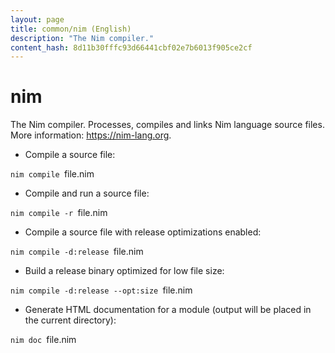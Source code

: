 ```yaml
---
layout: page
title: common/nim (English)
description: "The Nim compiler."
content_hash: 8d11b30fffc93d66441cbf02e7b6013f905ce2cf
---
```

# nim

The Nim compiler.
Processes, compiles and links Nim language source files.
More information: <https://nim-lang.org>.

- Compile a source file:

`nim compile `<span class="tldr-var badge badge-pill bg-dark-lm bg-white-dm text-white-lm text-dark-dm font-weight-bold">file.nim</span>

- Compile and run a source file:

`nim compile -r `<span class="tldr-var badge badge-pill bg-dark-lm bg-white-dm text-white-lm text-dark-dm font-weight-bold">file.nim</span>

- Compile a source file with release optimizations enabled:

`nim compile -d:release `<span class="tldr-var badge badge-pill bg-dark-lm bg-white-dm text-white-lm text-dark-dm font-weight-bold">file.nim</span>

- Build a release binary optimized for low file size:

`nim compile -d:release --opt:size `<span class="tldr-var badge badge-pill bg-dark-lm bg-white-dm text-white-lm text-dark-dm font-weight-bold">file.nim</span>

- Generate HTML documentation for a module (output will be placed in the current directory):

`nim doc `<span class="tldr-var badge badge-pill bg-dark-lm bg-white-dm text-white-lm text-dark-dm font-weight-bold">file.nim</span>
